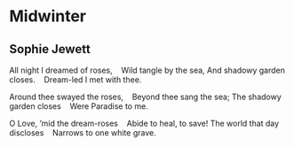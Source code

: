 # Midwinter
## Sophie Jewett
All night I dreamed of roses,
   Wild tangle by the sea,
And shadowy garden closes.
   Dream-led I met with thee.

Around thee swayed the roses,
   Beyond thee sang the sea;
The shadowy garden closes
   Were Paradise to me.

O Love, ’mid the dream-roses
   Abide to heal, to save!
The world that day discloses
   Narrows to one white grave.